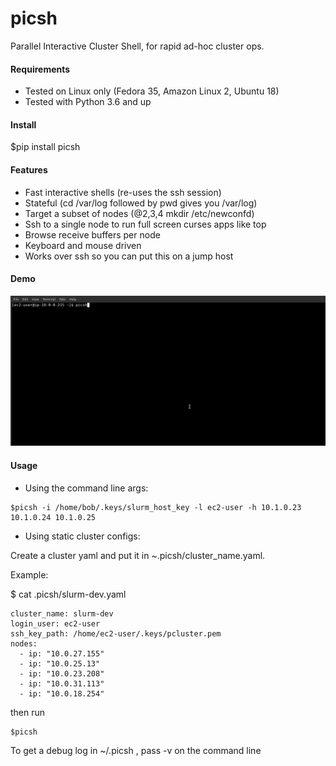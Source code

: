
picsh
=====

Parallel Interactive Cluster Shell, for rapid ad-hoc cluster ops. 

#### Requirements

* Tested on Linux only (Fedora 35, Amazon Linux 2, Ubuntu 18)
* Tested with Python 3.6 and up


#### Install

$pip install picsh


#### Features


* Fast interactive shells (re-uses the ssh session)
* Stateful (cd /var/log followed by pwd gives you /var/log)
* Target a subset of nodes (@2,3,4 mkdir /etc/newconfd)
* Ssh to a single node to run full screen curses apps like top
* Browse receive buffers per node
* Keyboard and mouse driven
* Works over ssh so you can put this on a jump host


#### Demo

![picsh demo](https://github.com/carlsborg/carlsborg_media_assets/blob/main/picsh-demo3.gif?raw=true)


#### Usage

* Using the command line args:

```
$picsh -i /home/bob/.keys/slurm_host_key -l ec2-user -h 10.1.0.23 10.1.0.24 10.1.0.25
```

* Using static cluster configs: 

Create a cluster yaml and put it in ~.picsh/cluster_name.yaml. 

Example:  

$ cat .picsh/slurm-dev.yaml

``` 
cluster_name: slurm-dev
login_user: ec2-user
ssh_key_path: /home/ec2-user/.keys/pcluster.pem
nodes:
  - ip: "10.0.27.155"
  - ip: "10.0.25.13"
  - ip: "10.0.23.208"
  - ip: "10.0.31.113"
  - ip: "10.0.18.254"
```

then run 

```
$picsh
```

To get a debug log in ~/.picsh , pass -v on the command line



